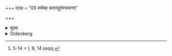 +++
title = "05 सर्वमहः प्रातराहुतेस्स्थानम्"

+++

<details><summary>मूलम्</summary>

सर्वमहः प्रातराहुतेस्स्थानम् ५
</details>

<details><summary>Oldenberg</summary>

5 [^fn_1011]. The time at which the morning oblation may be offered, is the whole day;

[^fn_1011]: 5-14 = I, 9, 14 seqq.
</details>
